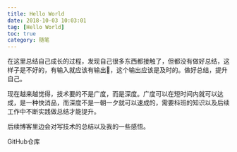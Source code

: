 ```yaml
---
title: Hello World
date: 2018-10-03 10:03:01
tag: [Hello World]
toc: true
category: 随笔
---
```

<!-- ![惠灵顿](/asset/img/Wellington.jpg) -->


在这里总结自己成长的过程，发现自己很多东西都接触了，但都没有做好总结，这样子是不好的，有输入就应该有输出，这个输出应该是及时的。做好总结，提升自己。
<!-- more -->
现在越来越觉得，技术要的不是广度，而是深度。广度可以在短时间内就可以达成，是一种快消品，而深度不是一朝一夕就可以速成的，需要科班的知识以及后续工作中不断实践做总结才能提升。

后续博客里边会对写技术的总结以及我的一些感悟。

GitHub仓库
<div class="github-widget" data-repo="ruanzz/ruanzz.github.io"></div>
